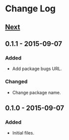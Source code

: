 # Change Log

## [Next][next]

## 0.1.1 - 2015-09-07

### Added
- Add package bugs URL.

### Changed
- Change package name.

## 0.1.0 - 2015-09-07

### Added
- Initial files.

[next]: https://github.com/thasmo/yeoman.email/compare/v0.1.1...HEAD
[0.1.1]: https://github.com/thasmo/yeoman.email/compare/v0.1.0...v0.1.1
